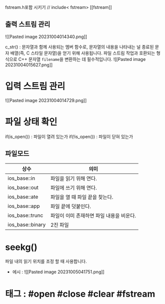 fstream.h포함 시키기 // include< fstream> [[fstream]]
## 출력 스트림 관리

![[Pasted image 20231004014340.png]]

c_str() : 문자열과 함께 사용되는 멤버 함수로, 문자열의 내용을 나타내는 널 종료된 문자 배열(즉, C 스타일 문자열)을 얻기 위해 사용됩니다. 파일 스트림 작업과 호환되는 형식으로 C++ 문자열 `filename`을 변환하는 데 필수적입니다.
![[Pasted image 20231004015627.png]]

# 입력 스트림 관리

![[Pasted image 20231004014729.png]]

# 파일 상태 확인
if(is_open()) : 파일이 열려 있는가
if(!is_open()) : 파일이 닫혀 있는가

## 파일모드

| 상수             | 의미                                     |
| ---------------- | ---------------------------------------- |
| ios_base::in     | 파일을 읽기 위해 연다.                   |
| ios_base::out    | 파일에 쓰기 위해 연다.                   |
| ios_base::ate    | 파일을 열 때 파일 끝을 찾는다.           |
| ios_base::app    | 파일 끝에 덧붙인다.                      |
| ios_base::trunc  | 파일이 이미 존재하면 파일 내용을 비운다. |
| ios_base::binary | 2진 파일                                         |


# seekg()
파일 내의 읽기 위치를 조정 할 때 사용합니다.
- 에시 : 
![[Pasted image 20231005041751.png]]




# 태그 : #open #close #clear #fstream
